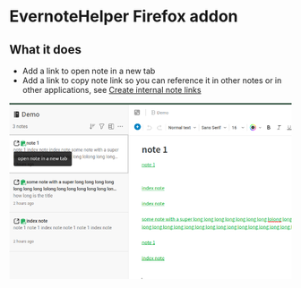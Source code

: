 # EvernoteHelper Firefox addon

## What it does ##

- Add a link to open note in a new tab
- Add a link to copy note link so you can reference it in other notes or in other applications, see [Create internal note links](https://help.evernote.com/hc/en-us/articles/208313588)

![screenshot](docs/demo1.png)
